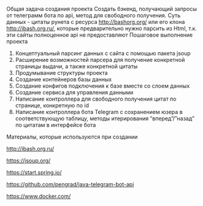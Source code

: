 Общая задача создания проекта
Создать бэкенд, получающий запросы от телеграмм бота по api, метод для
свободного получения. Суть данных - цитаты рунета с ресурса
http://bashorg.org/ или его клона http://ibash.org.ru/, которые предварительно
нужно парсить из Html, т.к. эти сайты полноценное api не предоставляют
Пошаговое выполнение проекта
1. Концептуальный парсинг данных с сайта с помощью пакета jsoup
2. Расширение возможностей парсера для получение конкретной
страницы выдачи, а также конкретной цитаты
3. Продумывание структуры проекта
4. Создание контейнеров базы данных
5. Создание конфигов подключения к базе вместе со слоем данных
6. Создание сервиса для управления данными
7. Написание контроллера для свободного получения цитат по странице,
конкретную по id
8. Написание контроллера бота Telegram с сохранением юзера в
соответствующую таблицу, методы итерирования “вперед”/”назад” по
цитатам в интерфейсе бота

Материалы, которые используются при создании

http://ibash.org.ru/

https://jsoup.org/

https://start.spring.io/

https://github.com/pengrad/java-telegram-bot-api

https://www.docker.com/

